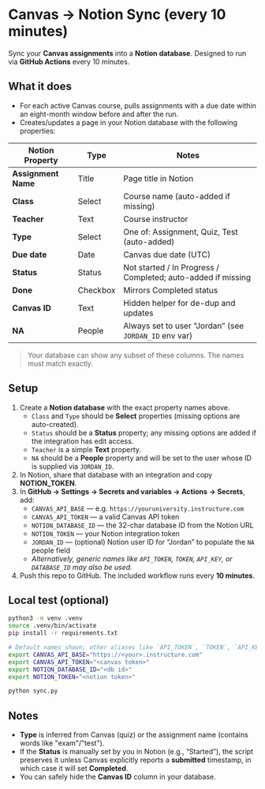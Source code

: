# Canvas → Notion Sync (every 10 minutes)

Sync your **Canvas assignments** into a **Notion database**.
Designed to run via **GitHub Actions** every 10 minutes.

## What it does

- For each active Canvas course, pulls assignments with a due date within an eight-month window before and after the run.
- Creates/updates a page in your Notion database with the following properties:

| Notion Property    | Type         | Notes |
|--------------------|--------------|-------|
| **Assignment Name**| Title        | Page title in Notion |
| **Class**          | Select       | Course name (auto-added if missing) |
| **Teacher**        | Text         | Course instructor |
| **Type**           | Select       | One of: Assignment, Quiz, Test (auto-added) |
| **Due date**       | Date         | Canvas due date (UTC) |
| **Status**         | Status       | Not started / In Progress / Completed; auto-added if missing |
| **Done**           | Checkbox     | Mirrors Completed status |
| **Canvas ID**      | Text         | Hidden helper for de-dup and updates |
| **NA**             | People       | Always set to user “Jordan” (see `JORDAN_ID` env var) |

> Your database can show any subset of these columns. The names must match exactly.

## Setup

1. Create a **Notion database** with the exact property names above.
   - `Class` and `Type` should be **Select** properties (missing options are auto-created).
   - `Status` should be a **Status** property; any missing options are added if the integration has edit access.
   - `Teacher` is a simple **Text** property.
   - `NA` should be a **People** property and will be set to the user whose ID is supplied via `JORDAN_ID`.
2. In Notion, share that database with an integration and copy **NOTION_TOKEN**.
3. In **GitHub → Settings → Secrets and variables → Actions → Secrets**, add:
   - `CANVAS_API_BASE` — e.g. `https://youruniversity.instructure.com`
   - `CANVAS_API_TOKEN` — a valid Canvas API token
   - `NOTION_DATABASE_ID` — the 32-char database ID from the Notion URL
   - `NOTION_TOKEN` — your Notion integration token
   - `JORDAN_ID` — (optional) Notion user ID for “Jordan” to populate the `NA` people field
   - *Alternatively, generic names like `API_TOKEN`, `TOKEN`, `API_KEY`, or `DATABASE_ID` may also be used.*
4. Push this repo to GitHub. The included workflow runs every **10 minutes**.

## Local test (optional)

```bash
python3 -m venv .venv
source .venv/bin/activate
pip install -r requirements.txt

# Default names shown; other aliases like `API_TOKEN`, `TOKEN`, `API_KEY`, or `DATABASE_ID` also work.
export CANVAS_API_BASE="https://<your>.instructure.com"
export CANVAS_API_TOKEN="<canvas token>"
export NOTION_DATABASE_ID="<db id>"
export NOTION_TOKEN="<notion token>"

python sync.py
```

## Notes

- **Type** is inferred from Canvas (quiz) or the assignment name (contains words like "exam"/"test").
- If the **Status** is manually set by you in Notion (e.g., “Started”), the script preserves it unless Canvas explicitly reports a **submitted** timestamp, in which case it will set **Completed**.
- You can safely hide the **Canvas ID** column in your database.
